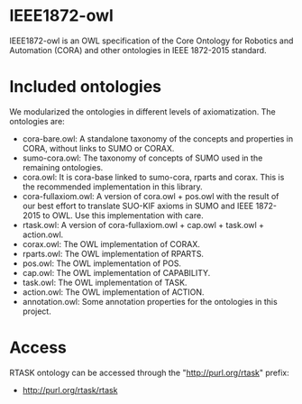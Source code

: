 # IEEE1872-owl

IEEE1872-owl is an OWL specification of the Core Ontology for Robotics and Automation (CORA) and other ontologies in IEEE 1872-2015 standard.

# Included ontologies

We modularized the ontologies in different levels of axiomatization. The ontologies are:

* cora-bare.owl: A standalone taxonomy of the concepts and properties in CORA, without links to SUMO or CORAX.
* sumo-cora.owl: The taxonomy of concepts of SUMO used in the remaining ontologies.
* cora.owl: It is cora-base linked to sumo-cora, rparts and corax. This is the recommended implementation in this library.
* cora-fullaxiom.owl: A version of cora.owl + pos.owl with the result of our best effort to translate SUO-KIF axioms in SUMO and IEEE 1872-2015 to OWL. Use this implementation with care. 
* rtask.owl: A version of cora-fullaxiom.owl + cap.owl + task.owl + action.owl. 
* corax.owl: The OWL implementation of CORAX.
* rparts.owl: The OWL implementation of RPARTS.
* pos.owl: The OWL implementation of POS.
* cap.owl: The OWL implementation of CAPABILITY.
* task.owl: The OWL implementation of TASK.
* action.owl: The OWL implementation of ACTION.
* annotation.owl: Some annotation properties for the ontologies in this project.

# Access

RTASK ontology can be accessed through the "http://purl.org/rtask" prefix:

* http://purl.org/rtask/rtask

